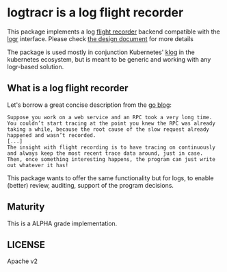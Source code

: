 # logtracr is a log flight recorder

This package implements a log [flight recorder](https://en.wikipedia.org/wiki/JDK_Flight_Recorder) backend compatible with the [logr](https://github.com/go-logr/logr) interface.
Please check [the design document](DESIGN.md) for more details

The package is used mostly in conjunction Kubernetes' [klog](https://github.com/kubernetes/klog) in the kubernetes ecosystem,
but is meant to be generic and working with any logr-based solution.

## What is a log flight recorder

Let's borrow a great concise description from the [go blog](https://go.dev/blog/execution-traces-2024):
```
Suppose you work on a web service and an RPC took a very long time.
You couldn’t start tracing at the point you knew the RPC was already taking a while, because the root cause of the slow request already happened and wasn’t recorded.
[...]
The insight with flight recording is to have tracing on continuously and always keep the most recent trace data around, just in case.
Then, once something interesting happens, the program can just write out whatever it has!
```

This package wants to offer the same functionality but for logs, to enable (better) review, auditing, support of the program decisions.

## Maturity

This is a ALPHA grade implementation.

## LICENSE

Apache v2
